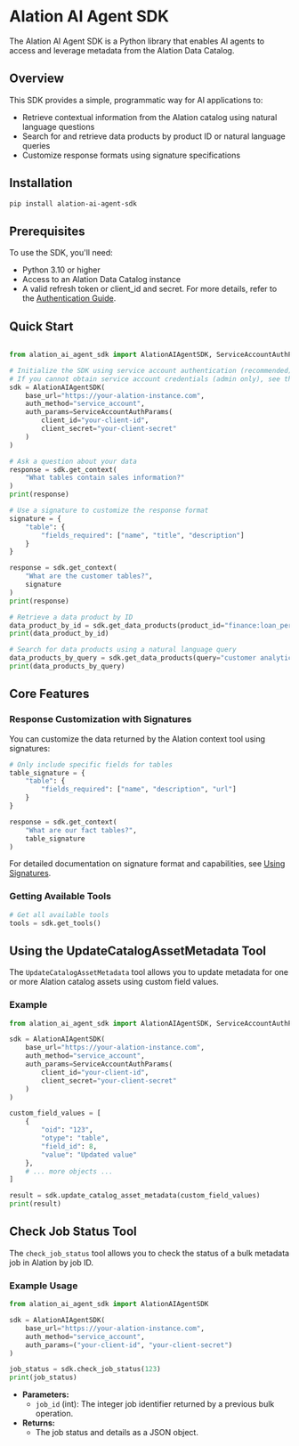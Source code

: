 # Alation AI Agent SDK

The Alation AI Agent SDK is a Python library that enables AI agents to access and leverage metadata from the Alation Data Catalog.

## Overview

This SDK provides a simple, programmatic way for AI applications to:

- Retrieve contextual information from the Alation catalog using natural language questions
- Search for and retrieve data products by product ID or natural language queries
- Customize response formats using signature specifications

## Installation

```bash
pip install alation-ai-agent-sdk
```

## Prerequisites

To use the SDK, you'll need:

- Python 3.10 or higher
- Access to an Alation Data Catalog instance
- A valid refresh token or client_id and secret. For more details, refer to the [Authentication Guide](https://github.com/Alation/alation-ai-agent-sdk/blob/main/guides/authentication.md).

## Quick Start

```python

from alation_ai_agent_sdk import AlationAIAgentSDK, ServiceAccountAuthParams

# Initialize the SDK using service account authentication (recommended)
# If you cannot obtain service account credentials (admin only), see the [User Account Authentication Guide](https://github.com/Alation/alation-ai-agent-sdk/blob/main/guides/authentication.md#user-account-authentication) for instructions.
sdk = AlationAIAgentSDK(
    base_url="https://your-alation-instance.com",
    auth_method="service_account",
    auth_params=ServiceAccountAuthParams(
        client_id="your-client-id",
        client_secret="your-client-secret"
    )
)

# Ask a question about your data
response = sdk.get_context(
    "What tables contain sales information?"
)
print(response)

# Use a signature to customize the response format
signature = {
    "table": {
        "fields_required": ["name", "title", "description"]
    }
}

response = sdk.get_context(
    "What are the customer tables?",
    signature
)
print(response)

# Retrieve a data product by ID
data_product_by_id = sdk.get_data_products(product_id="finance:loan_performance_analytics")
print(data_product_by_id)

# Search for data products using a natural language query
data_products_by_query = sdk.get_data_products(query="customer analytics dashboards")
print(data_products_by_query)
```


## Core Features

### Response Customization with Signatures

You can customize the data returned by the Alation context tool using signatures:

```python
# Only include specific fields for tables
table_signature = {
    "table": {
        "fields_required": ["name", "description", "url"]
    }
}

response = sdk.get_context(
    "What are our fact tables?",
    table_signature
)
```

For detailed documentation on signature format and capabilities, see [Using Signatures](https://github.com/Alation/alation-ai-agent-sdk/tree/main/guides/signature.md).
### Getting Available Tools


```python
# Get all available tools
tools = sdk.get_tools()
```

## Using the UpdateCatalogAssetMetadata Tool

The `UpdateCatalogAssetMetadata` tool allows you to update metadata for one or more Alation catalog assets using custom field values.

### Example

```python
from alation_ai_agent_sdk import AlationAIAgentSDK, ServiceAccountAuthParams

sdk = AlationAIAgentSDK(
    base_url="https://your-alation-instance.com",
    auth_method="service_account",
    auth_params=ServiceAccountAuthParams(
        client_id="your-client-id",
        client_secret="your-client-secret"
    )
)

custom_field_values = [
    {
        "oid": "123",
        "otype": "table",
        "field_id": 8,
        "value": "Updated value"
    },
    # ... more objects ...
]

result = sdk.update_catalog_asset_metadata(custom_field_values)
print(result)
```

## Check Job Status Tool

The `check_job_status` tool allows you to check the status of a bulk metadata job in Alation by job ID.

### Example Usage

```python
from alation_ai_agent_sdk import AlationAIAgentSDK

sdk = AlationAIAgentSDK(
    base_url="https://your-alation-instance.com",
    auth_method="service_account",
    auth_params=("your-client-id", "your-client-secret")
)

job_status = sdk.check_job_status(123)
print(job_status)
```

- **Parameters:**
  - `job_id` (int): The integer job identifier returned by a previous bulk operation.
- **Returns:**
  - The job status and details as a JSON object.

